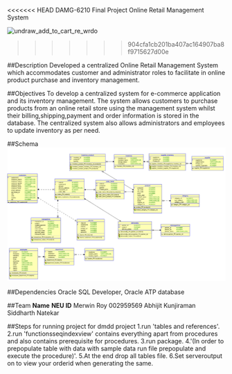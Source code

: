 <<<<<<< HEAD
DAMG-6210 Final Project
Online Retail Management System


![undraw_add_to_cart_re_wrdo](https://user-images.githubusercontent.com/46862684/196309265-1ad43977-7cdc-4b3d-880b-c021855eadba.svg)

>>>>>>> 904cfa1cb201ba407ac164907ba8f9715627d00e

##Description
Developed a centralized Online Retail Management System which accommodates customer and administrator roles to facilitate in online product purchase and inventory management.

##Objectives
To develop a centralized system for e-commerce application and its inventory management. The system allows customers to purchase products from an online retail store using the management system whilst their billing,shipping,payment and order information is stored in the database. The centralized system also allows administrators and employees to update inventory as per need.

##Schema
![<# alt text #>](Online%20retail%20ER.png "Online retail ER.png")

##Dependencies
Oracle SQL Developer, Oracle ATP database

##Team
**Name**			**NEU ID**
Merwin Roy			002959569
Abhijit Kunjiraman	
Siddharth Natekar	


##Steps for running project for dmdd project
1.run 'tables and references'.
2.run 'functionsseqindexview' contains everything apart from procedures and also contains prerequisite for procedures.
3.run package.
4.'(In order to prepopulate table with data with sample data run file prepopulate and execute the procedure)'.
5.At the end drop all tables file.
6.Set serveroutput on to view your orderid when generating the same.
